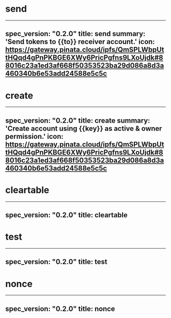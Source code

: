 <h1 class="contract">send</h1>

---
spec_version: "0.2.0"
title: send
summary: 'Send tokens to {{to}} receiver account.'
icon: https://gateway.pinata.cloud/ipfs/QmSPLWbpUttHQqd4gPnPKBGE6XWy6PricPgfns9LXoUjdk#88016c23a1ed3af668f50353523ba29d086a8d3a460340b6e53add24588e5c5c
---

<h1 class="contract">create</h1>

---
spec_version: "0.2.0"
title: create
summary: 'Create account using {{key}} as active & owner permission.'
icon: https://gateway.pinata.cloud/ipfs/QmSPLWbpUttHQqd4gPnPKBGE6XWy6PricPgfns9LXoUjdk#88016c23a1ed3af668f50353523ba29d086a8d3a460340b6e53add24588e5c5c
---


<h1 class="contract">cleartable</h1>

---
spec_version: "0.2.0"
title: cleartable
---


<h1 class="contract">test</h1>

---
spec_version: "0.2.0"
title: test
---


<h1 class="contract">nonce</h1>

---
spec_version: "0.2.0"
title: nonce
---